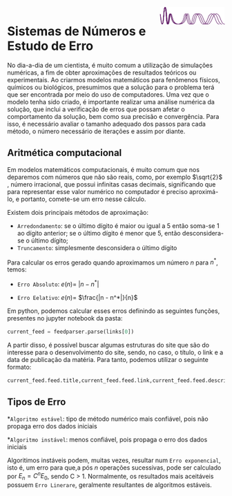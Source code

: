 <img align="right" alt="ilum" height="40" width="150" src="https://github.com/pedrozanineli/pcd.github.io/blob/main/logo1.png">

# Sistemas de Números e Estudo de Erro

No dia-a-dia de um cientista, é muito comum a utilização de simulações numéricas, a fim de obter aproximações de resultados teóricos ou experimentais. Ao criarmos modelos matemáticos para fenômenos físicos, químicos ou biológicos, presumimos que a solução para o problema terá que ser encontrada por meio do uso de computadores. Uma vez que o modelo tenha sido criado, é importante realizar uma análise numérica da solução, que inclui a verificação de erros que possam afetar o comportamento da solução, bem como sua precisão e convergência. Para isso, é necessário avaliar o tamanho adequado dos passos para cada método, o número necessário de iterações e assim por diante.

## Aritmética computacional

Em modelos matemáticos computacionais, é muito comum que nos deparemos com números que não são reais, como, por exemplo $\sqrt{2}$ , número irracional, que possui infinitas casas decimais, significando que para representar esse valor numérico no computador é preciso aproximá-lo, e portanto, comete-se um erro nesse cálculo.

Existem dois principais métodos de aproximação:
* `Arredondamento`: se o último dígito é maior ou igual a 5 então soma-se 1 ao dígito anterior; se o último dígito é menor que 5, então desconsidera-se o último dígito;
* `Truncamento`: simplesmente desconsidera o último dígito

Para calcular os erros gerado quando aproximamos um número $n$ para $n^*$, temos:

* `Erro Absoluto`: $e(n)=$ $|n - n^*|$

* `Erro Eelativo`: $e(n)=$ $\frac{|n - n^*|}{n}$

Em python, podemos calcular esses erros definindo as seguintes funções, presentes no jupyter notebook da pasta:
```python
current_feed = feedparser.parse(links[0])
```

A partir disso, é possível buscar algumas estruturas do site que são do interesse para o desenvolvimento do site, sendo, no caso, o título, o link e a data de publicação da matéria. Para tanto, podemos utilizar o seguinte formato:

```python
current_feed.feed.title,current_feed.feed.link,current_feed.feed.description
```
## Tipos de Erro

*`Algoritmo estável`: tipo de método numérico mais confiável, pois não propaga erro dos dados iniciais

*`Algoritmo instável`: menos confiável, pois propaga o erro dos dados iniciais

Algoritimos instáveis podem, muitas vezes, resultar num `Erro exponencial`, isto é, um erro para que,a pós $n$ operações sucessivas, pode ser calculado por $E_n = C^nE_0$, sendo C > 1. Normalmente, os resultados mais aceitáveis possuem `Erro Linerare`, geralmente resultantes de algoritmos estáveis. 
